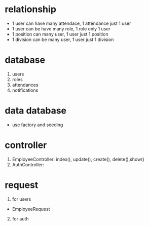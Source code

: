 # relationship 
- 1 user can have many attendace, 1 attendance just 1 user 
- 1 user can be have many role, 1 role only 1 user
- 1 position can many user, 1 user just 1 position 
- 1 division can be many user, 1 user just 1 division  
# database
1. users
2. roles
3. attendances
4. notifications
# data database
- use factory and seeding 
# controller 
1.  EmployeeController: index(), update(), create(), delete(),show()
2.  AuthController: 
# request 
1. for users
- EmployeeRequest 
2. for auth 

